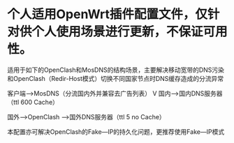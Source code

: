 # 个人适用OpenWrt插件配置文件，仅针对供个人使用场景进行更新，不保证可用性。

适用于如下的OpenClash和MosDNS的结构场景，主要解决移动宽带的DNS污染和OpenClash（Redir-Host模式）切换不同国家节点时DNS缓存造成的分流异常


客户端—>MosDNS（分流国内外并兼容去广告列表）
        V
国内—>国内DNS服务器（ttl 600 Cache）

国外—>OpenClash —>国外DNS服务器（ttl 5 no Cache）
              
本配置亦可解决OpenClash的Fake—IP的持久化问题，更推荐使用Fake—IP模式
